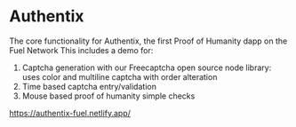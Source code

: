 # Authentix
The core functionality for Authentix, the first Proof of Humanity dapp on the Fuel Network
This includes a demo for:
1. Captcha generation with our Freecaptcha open source node library: uses color and multiline captcha with order alteration
2. Time based captcha entry/validation
3. Mouse based proof of humanity simple checks

https://authentix-fuel.netlify.app/
